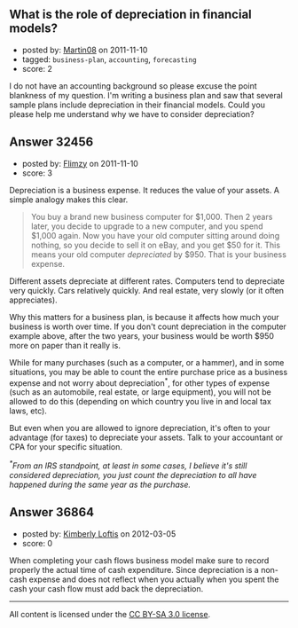 ## What is the role of depreciation in financial models?

- posted by: [Martin08](https://stackexchange.com/users/-1/14349-martin08) on 2011-11-10
- tagged: `business-plan`, `accounting`, `forecasting`
- score: 2

I do not have an accounting background so please excuse the point blankness of my question. I'm writing a business plan and saw that several sample plans include depreciation in their financial models. Could you please help me understand why we have to consider depreciation? 


## Answer 32456

- posted by: [Flimzy](https://stackexchange.com/users/-1/14323-flimzy) on 2011-11-10
- score: 3

Depreciation is a business expense.  It reduces the value of your assets.  A simple analogy makes this clear.

> You buy a brand new business computer for $1,000.  Then 2 years later, you decide to upgrade to a new computer, and you spend $1,000 again.  Now you have your old computer sitting around doing nothing, so you decide to sell it on eBay, and you get $50 for it.  This means your old computer *depreciated* by $950.  That is your business expense.

Different assets depreciate at different rates. Computers tend to depreciate very quickly.  Cars relatively quickly.  And real estate, very slowly (or it often appreciates).

Why this matters for a business plan, is because it affects how much your business is worth over time.  If you don't count depreciation in the computer example above, after the two years, your business would be worth $950 more on paper than it really is.

While for many purchases (such as a computer, or a hammer), and in some situations, you may be able to count the entire purchase price as a business expense and not worry about depreciation<sup>*</sup>, for other types of expense (such as an automobile, real estate, or large equipment), you will not be allowed to do this (depending on which country you live in and local tax laws, etc).

But even when you are allowed to ignore depreciation, it's often to your advantage (for taxes) to depreciate your assets.  Talk to your accountant or CPA for your specific situation.

*<sup>\*</sup>From an IRS standpoint, at least in some cases, I believe it's still considered depreciation, you just count the depreciation to all have happened during the same year as the purchase.*



## Answer 36864

- posted by: [Kimberly Loftis](https://stackexchange.com/users/-1/16769-kimberly-loftis) on 2012-03-05
- score: 0

When completing your cash flows business model make sure to record properly the actual time of cash expenditure. Since depreciation is a non-cash expense and does not reflect when you actually when you spent the cash your cash flow must add back the depreciation.



---

All content is licensed under the [CC BY-SA 3.0 license](https://creativecommons.org/licenses/by-sa/3.0/).
